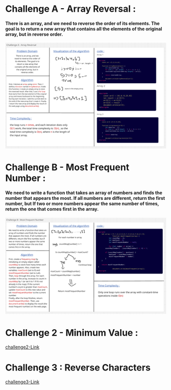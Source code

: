# Challenge A - Array Reversal :

#### There is an array, and we need to reverse the order of its elements. The goal is to return a new array that contains all the elements of the original array, but in reverse order. 

![challengeA](Challenge%20A-Array%20Reversal.png)

# Challenge B - Most Frequent Number :

#### We need to write a function that takes an array of numbers and finds the number that appears the most. If all numbers are different, return the first number, but If two or more numbers appear the same number of times, return the one that comes first in the array. 

![challengeB](Challenge%20B-Most%20Frequent%20Number.png)


# Challenge 2 - Minimum Value :

[challenge2-Link](https://github.com/BisanF00/challenges-and-data-structures/blob/main/challenge2-README.md)


# Challenge 3 : Reverse Characters

[challenge3-Link](https://github.com/BisanF00/challenges-and-data-structures/blob/main/Reverse-Characters/Readme.md)


